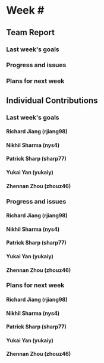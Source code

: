 # Week \#

## Team Report

### Last week's goals

### Progress and issues

### Plans for next week



## Individual Contributions

### Last week's goals

#### Richard Jiang (rjiang98)

#### Nikhil Sharma (nys4)

#### Patrick Sharp (sharp77)

#### Yukai Yan (yukaiy)

#### Zhennan Zhou (zhouz46)



### Progress and issues

#### Richard Jiang (rjiang98)

#### Nikhil Sharma (nys4)

#### Patrick Sharp (sharp77)

#### Yukai Yan (yukaiy)

#### Zhennan Zhou (zhouz46)



### Plans for next week

#### Richard Jiang (rjiang98)

#### Nikhil Sharma (nys4)

#### Patrick Sharp (sharp77)

#### Yukai Yan (yukaiy)

#### Zhennan Zhou (zhouz46)
